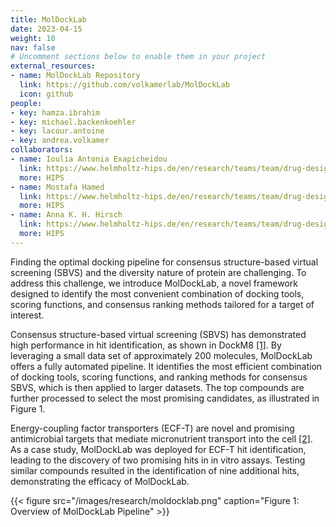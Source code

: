 ```yaml
---
title: MolDockLab
date: 2023-04-15
weight: 10
nav: false
# Uncomment sections below to enable them in your project
external_resources:
- name: MolDockLab Repository
  link: https://github.com/volkamerlab/MolDockLab
  icon: github
people:
- key: hamza.ibrahim
- key: michael.backenkoehler 
- key: lacour.antoine
- key: andrea.volkamer
collaborators:
- name: Ioulia Antonia Exapicheidou
  link: https://www.helmholtz-hips.de/en/research/teams/team/drug-design-and-optimisation/
  more: HIPS
- name: Mostafa Hamed
  link: https://www.helmholtz-hips.de/en/research/teams/team/drug-design-and-optimisation/
  more: HIPS
- name: Anna K. H. Hirsch
  link: https://www.helmholtz-hips.de/en/research/teams/team/drug-design-and-optimisation/
  more: HIPS
---
```


Finding the optimal docking pipeline for consensus structure-based virtual screening (SBVS) and the diversity nature of protein are challenging. To address this challenge, we introduce MolDockLab, a novel framework designed to identify the most convenient combination of docking tools, scoring functions, and consensus ranking methods tailored for a target of interest. 

<!--more-->
Consensus structure-based virtual screening (SBVS) has demonstrated high performance in hit identification, as shown in DockM8 [[1]](https://chemrxiv.org/engage/chemrxiv/article-details/669e53ee01103d79c5324046). By leveraging a small data set of approximately 200 molecules, MolDockLab offers a fully automated pipeline. It identifies the most efficient combination of docking tools, scoring functions, and ranking methods for consensus SBVS, which is then applied to larger datasets. The top compounds are further processed to select the most promising candidates, as illustrated in Figure 1.

Energy-coupling factor transporters (ECF-T) are novel and promising antimicrobial targets that mediate micronutrient transport into the cell [[2]](https://doi.org/10.1039/D3CC04738E). As a case study, MolDockLab was deployed for ECF-T hit identification, leading to the discovery of two promising hits in in vitro assays. Testing similar compounds resulted in the identification of nine additional hits, demonstrating the efficacy of MolDockLab.

{{< figure src="/images/research/moldocklab.png" caption="Figure 1: Overview of MolDockLab Pipeline" >}}
